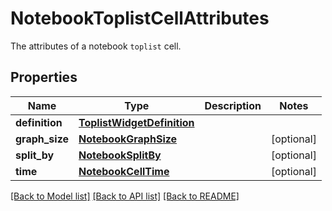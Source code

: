 # NotebookToplistCellAttributes

The attributes of a notebook `toplist` cell.

## Properties
Name | Type | Description | Notes
------------ | ------------- | ------------- | -------------
**definition** | [**ToplistWidgetDefinition**](ToplistWidgetDefinition.md) |  | 
**graph_size** | [**NotebookGraphSize**](NotebookGraphSize.md) |  | [optional] 
**split_by** | [**NotebookSplitBy**](NotebookSplitBy.md) |  | [optional] 
**time** | [**NotebookCellTime**](NotebookCellTime.md) |  | [optional] 

[[Back to Model list]](README.md#documentation-for-models) [[Back to API list]](README.md#documentation-for-api-endpoints) [[Back to README]](README.md)


